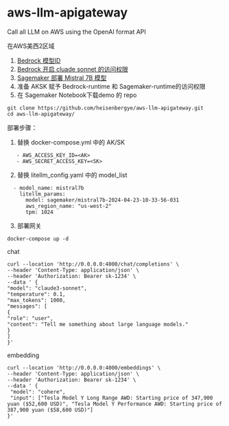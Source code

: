 # aws-llm-apigateway
Call all LLM on AWS using the OpenAI format API

在AWS美西2区域

1. [Bedrock 模型ID](https://docs.aws.amazon.com/bedrock/latest/userguide/model-ids.html)
2. [Bedrock 开启 cluade sonnet 的访问权限](https://docs.aws.amazon.com/bedrock/latest/userguide/model-access.html)
3. [Sagemaker 部署 Mistral 7B 模型](https://github.com/heisenbergye/aws-llm-apigateway/blob/main/vllm_mistral_7B_deploy_V9.ipynb)
4. 准备 AKSK 赋予 Bedrock-runtime 和 Sagemaker-runtime的访问权限
5. 在 Sagemaker Notebook下载demo 的 repo

```
git clone https://github.com/heisenbergye/aws-llm-apigateway.git
cd aws-llm-apigateway/
```
部署步骤：
1. 替换  docker-compose.yml 中的 AK/SK
```
   - AWS_ACCESS_KEY_ID=<AK>
   - AWS_SECRET_ACCESS_KEY=<SK>
```
2. 替换 litellm_config.yaml 中的 model_list
```
  - model_name: mistral7b
    litellm_params:
      model: sagemaker/mistral7b-2024-04-23-10-33-56-031
      aws_region_name: "us-west-2"
      tpm: 1024
```
3. 部署网关
```
docker-compose up -d
```

chat
```
curl --location 'http://0.0.0.0:4000/chat/completions' \
--header 'Content-Type: application/json' \
--header 'Authorization: Bearer sk-1234' \
--data ' {
"model": "claude3-sonnet",
"temperature": 0.1,
"max_tokens": 1000,
"messages": [
{
"role": "user",
"content": "Tell me something about large language models."
}
]
}'
```

embedding
```
curl --location 'http://0.0.0.0:4000/embeddings' \
--header 'Content-Type: application/json' \
--header 'Authorization: Bearer sk-1234' \
--data ' {
 "model": "cohere",
 "input": ["Tesla Model Y Long Range AWD: Starting price of 347,900 yuan ($52,600 USD)", "Tesla Model Y Performance AWD: Starting price of 387,900 yuan ($58,600 USD)"]
}'
```
